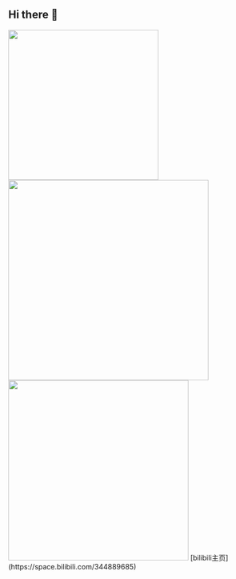 ## Hi there 👋

<img src="https://github-readme-stats.vercel.app/api/top-langs/?username=lin-lin-miao&layout=compact" width="300" height="auto">
<img src="https://github-readme-stats.vercel.app/api?username=lin-lin-miao&show_icons=true&theme=transparent" width="400" height="auto"><br>
<img src="https://stats.justsong.cn/api/bilibili/?id=344889685&theme=default&lang=zh-CN" width="360" height="auto">
[bilibili主页](https://space.bilibili.com/344889685)
